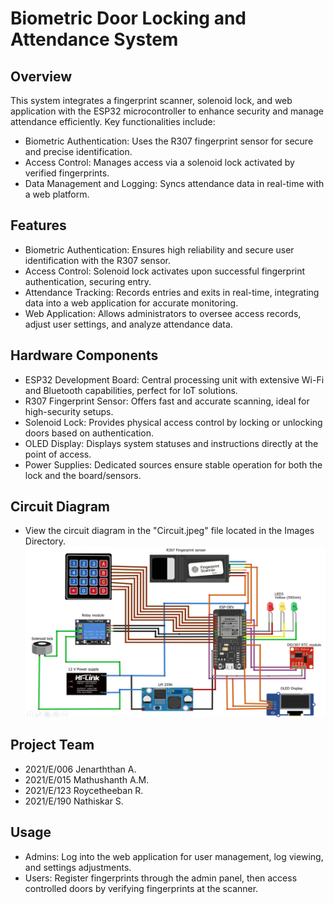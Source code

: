# Biometric Door Locking and Attendance System

## Overview
This system integrates a fingerprint scanner, solenoid lock, and web application with the ESP32 microcontroller to enhance security and manage attendance efficiently. Key functionalities include:
- Biometric Authentication: Uses the R307 fingerprint sensor for secure and precise identification.
- Access Control: Manages access via a solenoid lock activated by verified fingerprints.
- Data Management and Logging: Syncs attendance data in real-time with a web platform.

## Features
- Biometric Authentication: Ensures high reliability and secure user identification with the R307 sensor.
- Access Control: Solenoid lock activates upon successful fingerprint authentication, securing entry.
- Attendance Tracking: Records entries and exits in real-time, integrating data into a web application for accurate monitoring.
- Web Application: Allows administrators to oversee access records, adjust user settings, and analyze attendance data.

## Hardware Components
- ESP32 Development Board: Central processing unit with extensive Wi-Fi and Bluetooth capabilities, perfect for IoT solutions.
- R307 Fingerprint Sensor: Offers fast and accurate scanning, ideal for high-security setups.
- Solenoid Lock: Provides physical access control by locking or unlocking doors based on authentication.
- OLED Display: Displays system statuses and instructions directly at the point of access.
- Power Supplies: Dedicated sources ensure stable operation for both the lock and the board/sensors.

## Circuit Diagram
- View the circuit diagram in the "Circuit.jpeg" file located in the Images Directory.
  ![Circuit Diagram](Images/image.png)

## Project Team
- 2021/E/006 Jenarththan A.
- 2021/E/015 Mathushanth A.M.
- 2021/E/123 Roycetheeban R.
- 2021/E/190 Nathiskar S.

## Usage
- Admins: Log into the web application for user management, log viewing, and settings adjustments.
- Users: Register fingerprints through the admin panel, then access controlled doors by verifying fingerprints at the scanner.
